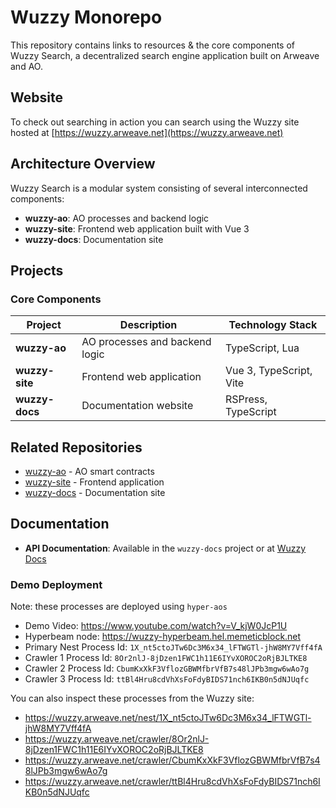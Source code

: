 # Wuzzy Monorepo

This repository contains links to resources & the core components of Wuzzy Search, a decentralized search engine application built on Arweave and AO.

## Website
To check out searching in action you can search using the Wuzzy site hosted at [https://wuzzy.arweave.net](https://wuzzy.arweave.net)

## Architecture Overview

Wuzzy Search is a modular system consisting of several interconnected components:

- **wuzzy-ao**: AO processes and backend logic
- **wuzzy-site**: Frontend web application built with Vue 3
- **wuzzy-docs**: Documentation site

## Projects

### Core Components

| Project | Description | Technology Stack |
|---------|-------------|------------------|
| **wuzzy-ao** | AO processes and backend logic | TypeScript, Lua |
| **wuzzy-site** | Frontend web application | Vue 3, TypeScript, Vite |
| **wuzzy-docs** | Documentation website | RSPress, TypeScript |

## Related Repositories

- [wuzzy-ao](https://github.com/memetic-block/wuzzy-ao) - AO smart contracts
- [wuzzy-site](https://github.com/memetic-block/wuzzy-site) - Frontend application
- [wuzzy-docs](https://github.com/memetic-block/wuzzy-docs) - Documentation site

## Documentation

- **API Documentation**: Available in the `wuzzy-docs` project or at [Wuzzy Docs](https://docs_wuzzy.arweave.net)

### Demo Deployment
Note: these processes are deployed using `hyper-aos`
- Demo Video: https://www.youtube.com/watch?v=V_kjW0JcP1U
- Hyperbeam node: https://wuzzy-hyperbeam.hel.memeticblock.net
- Primary Nest Process Id: `1X_nt5ctoJTw6Dc3M6x34_lFTWGTl-jhW8MY7Vff4fA`
- Crawler 1 Process Id: `8Or2nlJ-8jDzen1FWC1h11E6IYvXOROC2oRjBJLTKE8`
- Crawler 2 Process Id: `CbumKxXkF3VflozGBWMfbrVfB7s48lJPb3mgw6wAo7g`
- Crawler 3 Process Id: `ttBl4Hru8cdVhXsFoFdyBIDS71nch6IKB0n5dNJUqfc`

You can also inspect these processes from the Wuzzy site:
- https://wuzzy.arweave.net/nest/1X_nt5ctoJTw6Dc3M6x34_lFTWGTl-jhW8MY7Vff4fA
- https://wuzzy.arweave.net/crawler/8Or2nlJ-8jDzen1FWC1h11E6IYvXOROC2oRjBJLTKE8
- https://wuzzy.arweave.net/crawler/CbumKxXkF3VflozGBWMfbrVfB7s48lJPb3mgw6wAo7g
- https://wuzzy.arweave.net/crawler/ttBl4Hru8cdVhXsFoFdyBIDS71nch6IKB0n5dNJUqfc
